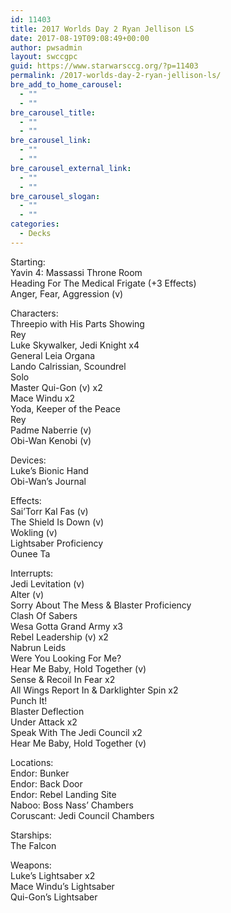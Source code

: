 ```yaml
---
id: 11403
title: 2017 Worlds Day 2 Ryan Jellison LS
date: 2017-08-19T09:08:49+00:00
author: pwsadmin
layout: swccgpc
guid: https://www.starwarsccg.org/?p=11403
permalink: /2017-worlds-day-2-ryan-jellison-ls/
bre_add_to_home_carousel:
  - ""
  - ""
bre_carousel_title:
  - ""
  - ""
bre_carousel_link:
  - ""
  - ""
bre_carousel_external_link:
  - ""
  - ""
bre_carousel_slogan:
  - ""
  - ""
categories:
  - Decks
---
```

Starting:  
Yavin 4: Massassi Throne Room  
Heading For The Medical Frigate (+3 Effects)  
Anger, Fear, Aggression (v)

Characters:  
Threepio with His Parts Showing  
Rey  
Luke Skywalker, Jedi Knight x4  
General Leia Organa  
Lando Calrissian, Scoundrel  
Solo  
Master Qui-Gon (v) x2  
Mace Windu x2  
Yoda, Keeper of the Peace  
Rey  
Padme Naberrie (v)  
Obi-Wan Kenobi (v)

Devices:  
Luke&#8217;s Bionic Hand  
Obi-Wan&#8217;s Journal

Effects:  
Sai&#8217;Torr Kal Fas (v)  
The Shield Is Down (v)  
Wokling (v)  
Lightsaber Proficiency  
Ounee Ta

Interrupts:  
Jedi Levitation (v)  
Alter (v)  
Sorry About The Mess & Blaster Proficiency  
Clash Of Sabers  
Wesa Gotta Grand Army x3  
Rebel Leadership (v) x2  
Nabrun Leids  
Were You Looking For Me?  
Hear Me Baby, Hold Together (v)  
Sense & Recoil In Fear x2  
All Wings Report In & Darklighter Spin x2  
Punch It!  
Blaster Deflection  
Under Attack x2  
Speak With The Jedi Council x2  
Hear Me Baby, Hold Together (v)

Locations:  
Endor: Bunker  
Endor: Back Door  
Endor: Rebel Landing Site  
Naboo: Boss Nass&#8217; Chambers  
Coruscant: Jedi Council Chambers

Starships:  
The Falcon

Weapons:  
Luke&#8217;s Lightsaber x2  
Mace Windu&#8217;s Lightsaber  
Qui-Gon&#8217;s Lightsaber